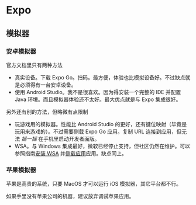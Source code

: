 # Expo

<!-- TODO 模拟器 -->

## 模拟器

### 安卓模拟器

官方文档里只有两种方法

- 真实设备。下载 Expo Go。扫码。最方便，体验也比模拟设备好。不过缺点就是必须得有一台安卓设备。
- 使用 Android Studio。我不是很喜欢。因为得安装一个完整的 IDE 并配置 Java 环境。而且模拟器体验还不太好。最大优点就是与 Expo 集成很好。

另外还有别的方法，但略微有点限制

- 玩游戏用的模拟器。性能比 Android Studio 的更好，还有键位映射（毕竟是玩用来游戏的）。不过需要侧载 Expo Go 应用。复制 URL 连接到应用，但无法 *摇一摇* 在手机里启动开发者面版。
- WSA。与 Windows 集成最好，微软已经停止支持，但社区仍然在维护。可以参照指南[安装 WSA](https://github.com/MustardChef/WSABuilds) 并[侧载应用](https://github.com/MustardChef/WSABuilds/blob/master/Documentation/Usage%20Guides/Sideloading%20Guides/WSAFiles.md)应用。缺点同上。

### 苹果模拟器

苹果是高贵的系统，只要 MacOS 才可以运行 iOS 模拟器，其它平台都不行。

如果手里没有苹果公司的机器，建议放弃调试苹果应用。

